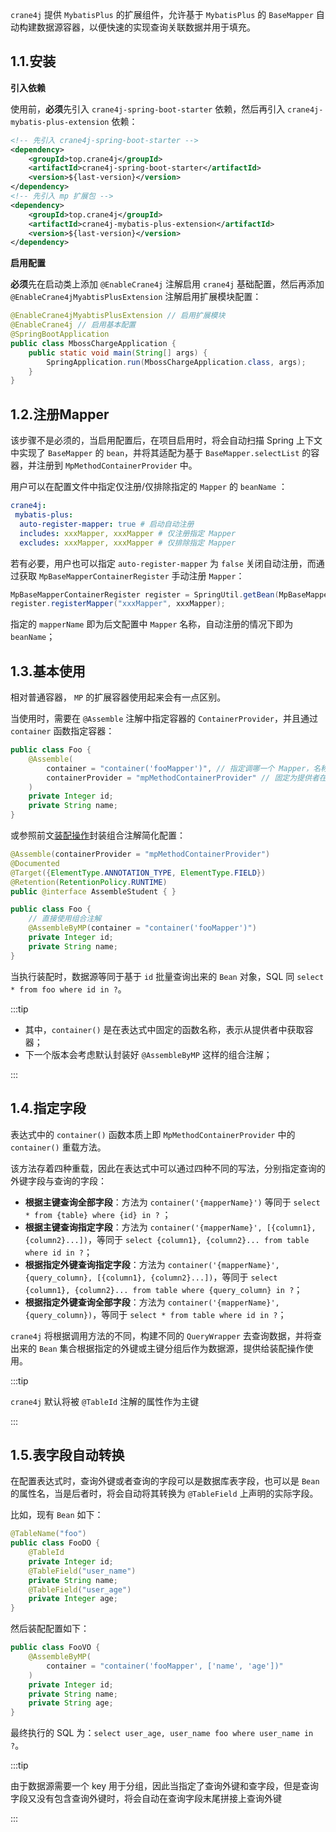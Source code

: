 `crane4j` 提供 `MybatisPlus` 的扩展组件，允许基于 `MybatisPlus` 的 `BaseMapper` 自动构建数据源容器，以便快速的实现查询关联数据并用于填充。

## 1.1.安装

**引入依赖**

使用前，**必须**先引入 `crane4j-spring-boot-starter` 依赖，然后再引入 `crane4j-mybatis-plus-extension` 依赖：

~~~xml
<!-- 先引入 crane4j-spring-boot-starter -->
<dependency>
    <groupId>top.crane4j</groupId>
    <artifactId>crane4j-spring-boot-starter</artifactId>
    <version>${last-version}</version>
</dependency>
<!-- 先引入 mp 扩展包 -->
<dependency>
    <groupId>top.crane4j</groupId>
    <artifactId>crane4j-mybatis-plus-extension</artifactId>
    <version>${last-version}</version>
</dependency>
~~~

**启用配置**

**必须**先在启动类上添加 `@EnableCrane4j` 注解启用 `crane4j` 基础配置，然后再添加 `@EnableCrane4jMyabtisPlusExtension` 注解启用扩展模块配置：

~~~java
@EnableCrane4jMyabtisPlusExtension // 启用扩展模块
@EnableCrane4j // 启用基本配置
@SpringBootApplication
public class MbossChargeApplication {
    public static void main(String[] args) {
        SpringApplication.run(MbossChargeApplication.class, args);
    }
}
~~~

## 1.2.注册Mapper

该步骤不是必须的，当启用配置后，在项目启用时，将会自动扫描 Spring 上下文中实现了 `BaseMapper` 的 `bean`，并将其适配为基于 `BaseMapper.selectList` 的容器，并注册到 `MpMethodContainerProvider` 中。

用户可以在配置文件中指定仅注册/仅排除指定的 `Mapper` 的 `beanName` ：

~~~yml
crane4j:
 mybatis-plus:
  auto-register-mapper: true # 启动自动注册
  includes: xxxMapper, xxxMapper # 仅注册指定 Mapper
  excludes: xxxMapper, xxxMapper # 仅排除指定 Mapper
~~~

若有必要，用户也可以指定 `auto-register-mapper` 为 `false` 关闭自动注册，而通过获取 `MpBaseMapperContainerRegister` 手动注册 `Mapper`：

~~~java
MpBaseMapperContainerRegister register = SpringUtil.getBean(MpBaseMapperContainerRegister.class);
register.registerMapper("xxxMapper", xxxMapper);
~~~

指定的 `mapperName` 即为后文配置中 `Mapper` 名称，自动注册的情况下即为 `beanName`；

## 1.3.基本使用

相对普通容器， `MP` 的扩展容器使用起来会有一点区别。

当使用时，需要在 `@Assemble` 注解中指定容器的 `ContainerProvider`，并且通过 `container` 函数指定容器：

~~~java
public class Foo {
    @Assemble(
		container = "container('fooMapper')", // 指定调哪一个 Mapper，名称为其在 Spring 中的 beanName
		containerProvider = "mpMethodContainerProvider" // 固定为提供者在 Spring 上下文中的 beanName
    )
    private Integer id;
    private String name;
}
~~~

或参照前文[装配操作](./../advance/2.装配操作.md)封装组合注解简化配置：

~~~java
@Assemble(containerProvider = "mpMethodContainerProvider")
@Documented
@Target({ElementType.ANNOTATION_TYPE, ElementType.FIELD})
@Retention(RetentionPolicy.RUNTIME)
public @interface AssembleStudent { }

public class Foo {
    // 直接使用组合注解
    @AssembleByMP(container = "container('fooMapper')")
    private Integer id;
    private String name;
}
~~~

当执行装配时，数据源等同于基于 `id` 批量查询出来的 `Bean` 对象，SQL 同 `select * from foo where id in ?`。 

:::tip

- 其中，`container()` 是在表达式中固定的函数名称，表示从提供者中获取容器；
- 下一个版本会考虑默认封装好 `@AssembleByMP` 这样的组合注解；

:::

## 1.4.指定字段

表达式中的 `container()` 函数本质上即 `MpMethodContainerProvider` 中的 `container()` 重载方法。

该方法存着四种重载，因此在表达式中可以通过四种不同的写法，分别指定查询的外键字段与查询的字段：

- **根据主键查询全部字段**：方法为 `container('{mapperName}')` 等同于 `select * from {table} where {id} in ?` ；
- **根据主键查询指定字段**：方法为 `container('{mapperName}', [{column1}, {column2}...])`，等同于 `select {column1}, {column2}... from table where id in ?`；
- **根据指定外键查询指定字段**：方法为 `container('{mapperName}', {query_column}, [{column1}, {column2}...])`，等同于 `select {column1}, {column2}... from table where {query_column} in ?`；
- **根据指定外键查询全部字段**：方法为 `container('{mapperName}', {query_column})`，等同于 `select * from table where id in ?`；

`crane4j` 将根据调用方法的不同，构建不同的 `QueryWrapper` 去查询数据，并将查出来的 `Bean` 集合根据指定的外键或主键分组后作为数据源，提供给装配操作使用。

:::tip

`crane4j` 默认将被 `@TableId` 注解的属性作为主键

:::

## 1.5.表字段自动转换

在配置表达式时，查询外键或者查询的字段可以是数据库表字段，也可以是 `Bean` 的属性名，当是后者时，将会自动将其转换为 `@TableField` 上声明的实际字段。

比如，现有 `Bean` 如下：

~~~java
@TableName("foo")
public class FooDO {
    @TableId
    private Integer id;
    @TableField("user_name")
    private String name;
    @TableField("user_age")
    private Integer age;
}
~~~

然后装配配置如下：

~~~java
public class FooVO {
    @AssembleByMP(
        container = "container('fooMapper', ['name', 'age'])"
    )
    private Integer id;
    private String name;
    private String age;
}
~~~

最终执行的 SQL 为：`select user_age, user_name foo where user_name in ?`。

:::tip

由于数据源需要一个 key 用于分组，因此当指定了查询外键和查字段，但是查询字段又没有包含查询外键时，将会自动在查询字段末尾拼接上查询外键

:::
